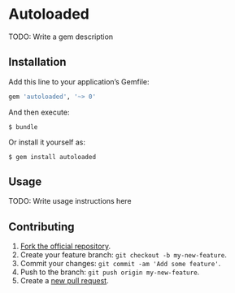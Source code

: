 # Autoloaded

TODO: Write a gem description

## Installation

Add this line to your application’s Gemfile:

```ruby
gem 'autoloaded', '~> 0'
```

And then execute:

    $ bundle

Or install it yourself as:

    $ gem install autoloaded

## Usage

TODO: Write usage instructions here

## Contributing

1. [Fork the official repository](https://github.com/njonsson/autoloaded/fork).
2. Create your feature branch: `git checkout -b my-new-feature`.
3. Commit your changes: `git commit -am 'Add some feature'`.
4. Push to the branch: `git push origin my-new-feature`.
5. Create a [new pull request](https://github.com/njonsson/autoloaded/compare).
